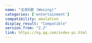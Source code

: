 ```yaml
---
name: "全民K歌 (Wesing)"
categories: ['entertainment']
compatibility: emulation
display_result: "Compatible"
version_from: "2.2"
link: https://kg.qq.com/index-pc.html
---
```

